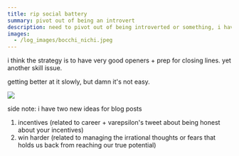 ```yaml
---
title: rip social battery
summary: pivot out of being an introvert
description: need to pivot out of being introverted or something, i have a solid hour of chilling and then i go afk irl
images:
  - /log_images/bocchi_nichi.jpeg
---
```

i think the strategy is to have very good openers + prep for closing lines. yet another skill issue.

getting better at it slowly, but damn it's not easy.

![](/log_images/bocchi_nichi.jpeg)

side note: i have two new ideas for blog posts
1. incentives (related to career + varepsilon's tweet about being honest about your incentives)
2. win harder (related to managing the irrational thoughts or fears that holds us back from reaching our true potential)